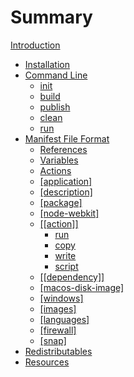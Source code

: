 # Summary
[Introduction](./introduction.md)
- [Installation](./installation.md)
- [Command Line](./command-line.md)
    - [init](./command-line/init.md)
    - [build](./command-line/build.md)
    - [publish](./command-line/publish.md)
    - [clean](./command-line/clean.md)
    - [run](./command-line/run.md)
- [Manifest File Format](./manifest.md)
    - [References](./manifest/references.md)
    - [Variables](./manifest/variables.md)
    - [Actions](./manifest/actions.md)
    - [[application]](./manifest/application.md)
    - [[description]](./manifest/description.md)
    - [[package]](./manifest/package.md)
    - [[node-webkit]](./manifest/node-webkit.md)
    - [[[action]]](./manifest/action.md)
        - [run](./manifest/action/run.md)
        - [copy](./manifest/action/copy.md)
        - [write](./manifest/action/write.md)
        - [script](./manifest/action/script.md)
    - [[[dependency]]](./manifest/dependency.md)
    - [[macos-disk-image]](./manifest/macos-disk-image.md)
    - [[windows]](./manifest/windows.md)
    - [[images]](./manifest/images.md)
    - [[languages]](./manifest/languages.md)
    - [[firewall]](./manifest/firewall.md)
    - [[snap]](./manifest/snap.md)
- [Redistributables](./redist.md)
- [Resources](./resources.md)
